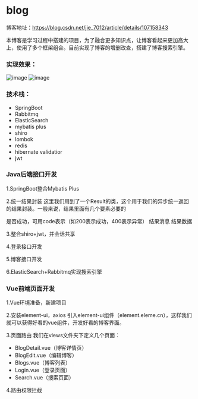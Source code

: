 # blog
博客地址：https://blog.csdn.net/jie_7012/article/details/107158343

本博客是学习过程中搭建的项目，为了融合更多知识点，让博客看起来更加高大上，使用了多个框架组合。目前实现了博客的增删改查，搭建了博客搜索引擎。

### 实现效果：
![image](https://github.com/ekinplus/blog/tree/master/src/main/resources/static/2.png)
![image](https://github.com/ekinplus/blog/tree/master/src/main/resources/static/3.png)
### 技术栈：
* SpringBoot
* Rabbitmq
* ElasticSearch
* mybatis plus
* shiro
* lombok
* redis
* hibernate validatior
* jwt

### Java后端接口开发
1.SpringBoot整合Mybatis Plus

2.统一结果封装
这里我们用到了一个Result的类，这个用于我们的异步统一返回的结果封装。一般来说，结果里面有几个要素必要的

是否成功，可用code表示（如200表示成功，400表示异常）
结果消息
结果数据

3.整合shiro+jwt，并会话共享

4.登录接口开发

5.博客接口开发

6.ElasticSearch+Rabbitmq实现搜索引擎

### Vue前端页面开发
1.Vue环境准备，新建项目

2.安装element-ui，axios
引入element-ui组件（element.eleme.cn），这样我们就可以获得好看的vue组件，开发好看的博客界面。

3.页面路由
我们在views文件夹下定义几个页面：

* BlogDetail.vue（博客详情页）
* BlogEdit.vue（编辑博客）
* Blogs.vue（博客列表）
* Login.vue（登录页面）
* Search.vue（搜索页面）

4.路由权限拦截

